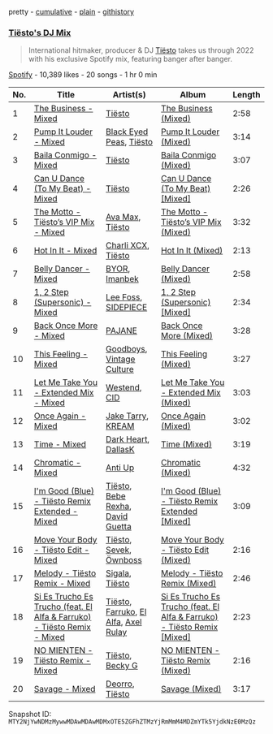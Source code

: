 pretty - [cumulative](/playlists/cumulative/37i9dQZF1DXafKxB0kzl3A.md) - [plain](/playlists/plain/37i9dQZF1DXafKxB0kzl3A) - [githistory](https://github.githistory.xyz/mackorone/spotify-playlist-archive/blob/main/playlists/plain/37i9dQZF1DXafKxB0kzl3A)

### [Tiësto's DJ Mix](https://open.spotify.com/playlist/37i9dQZF1DXafKxB0kzl3A)

> International hitmaker, producer & DJ <a href="spotify:artist:2o5jDhtHVPhrJdv3cEQ99Z">Tiësto</a> takes us through 2022 with his exclusive Spotify mix, featuring banger after banger.

[Spotify](https://open.spotify.com/user/spotify) - 10,389 likes - 20 songs - 1 hr 0 min

| No. | Title | Artist(s) | Album | Length |
|---|---|---|---|---|
| 1 | [The Business \- Mixed](https://open.spotify.com/track/5hXnGiiq4VwNcBRw7cWccP) | [Tiësto](https://open.spotify.com/artist/2o5jDhtHVPhrJdv3cEQ99Z) | [The Business \(Mixed\)](https://open.spotify.com/album/3m6IobR1PVxHjrAMSiLBN3) | 2:58 |
| 2 | [Pump It Louder \- Mixed](https://open.spotify.com/track/2h8Is9sycXptoAS3ytzJPp) | [Black Eyed Peas](https://open.spotify.com/artist/1yxSLGMDHlW21z4YXirZDS), [Tiësto](https://open.spotify.com/artist/2o5jDhtHVPhrJdv3cEQ99Z) | [Pump It Louder \(Mixed\)](https://open.spotify.com/album/6VFpFPNPThdUbZSyQFCj8a) | 3:14 |
| 3 | [Baila Conmigo \- Mixed](https://open.spotify.com/track/7cOoteCN7DpRSbH8kNGIS7) | [Tiësto](https://open.spotify.com/artist/2o5jDhtHVPhrJdv3cEQ99Z) | [Baila Conmigo \(Mixed\)](https://open.spotify.com/album/40tVWZgkMJW2qqjqTbokKZ) | 3:07 |
| 4 | [Can U Dance \(To My Beat\) \- Mixed](https://open.spotify.com/track/1GcLWPGs2g0XfSmnnkeuiz) | [Tiësto](https://open.spotify.com/artist/2o5jDhtHVPhrJdv3cEQ99Z) | [Can U Dance \(To My Beat\) \[Mixed\]](https://open.spotify.com/album/74GzUSP8ll2E5UQOOLJSk4) | 2:26 |
| 5 | [The Motto \- Tiësto’s VIP Mix \- Mixed](https://open.spotify.com/track/4j5cFdnUP2iC9c46O4CnoZ) | [Ava Max](https://open.spotify.com/artist/4npEfmQ6YuiwW1GpUmaq3F), [Tiësto](https://open.spotify.com/artist/2o5jDhtHVPhrJdv3cEQ99Z) | [The Motto \- Tiësto’s VIP Mix \(Mixed\)](https://open.spotify.com/album/6GbUkXBAMQ3XNUsVxpLS1W) | 3:32 |
| 6 | [Hot In It \- Mixed](https://open.spotify.com/track/0HvlkQcPTvr8hSn0Tspyq1) | [Charli XCX](https://open.spotify.com/artist/25uiPmTg16RbhZWAqwLBy5), [Tiësto](https://open.spotify.com/artist/2o5jDhtHVPhrJdv3cEQ99Z) | [Hot In It \(Mixed\)](https://open.spotify.com/album/4EWykLQFMzXkfxvpdJ2FHW) | 2:13 |
| 7 | [Belly Dancer \- Mixed](https://open.spotify.com/track/3lVZVPsbr7OA9ed6aKAO0r) | [BYOR](https://open.spotify.com/artist/0Upxnyh9nIUNSOmNE8WF4R), [Imanbek](https://open.spotify.com/artist/5rGrDvrLOV2VV8SCFVGWlj) | [Belly Dancer \(Mixed\)](https://open.spotify.com/album/3YXvypMu72Y87krDoJcu5D) | 2:58 |
| 8 | [1, 2 Step \(Supersonic\) \- Mixed](https://open.spotify.com/track/1AstBFivyakpfivzFC0ViG) | [Lee Foss](https://open.spotify.com/artist/44T94QQEc60Jf7kqGY6Rip), [SIDEPIECE](https://open.spotify.com/artist/5czbzNZZfWpyFgZyfT3Mkk) | [1, 2 Step \(Supersonic\) \[Mixed\]](https://open.spotify.com/album/0kjGYHOMjDsYtfIiDtXmVA) | 2:34 |
| 9 | [Back Once More \- Mixed](https://open.spotify.com/track/4wywjz2l4A1WI3Mf50lQIP) | [PAJANE](https://open.spotify.com/artist/3xur0inruYquZ8zO73xq1q) | [Back Once More \(Mixed\)](https://open.spotify.com/album/3AssGUn2sGlc6OGpSx66jO) | 3:28 |
| 10 | [This Feeling \- Mixed](https://open.spotify.com/track/6IB1Rk80kekawq0USeg4Lc) | [Goodboys](https://open.spotify.com/artist/2nm38smINjms1LtczR0Cei), [Vintage Culture](https://open.spotify.com/artist/28uJnu5EsrGml2tBd7y8ts) | [This Feeling \(Mixed\)](https://open.spotify.com/album/2ERNyhR6CuKzqbScHK2MEs) | 3:27 |
| 11 | [Let Me Take You \- Extended Mix \- Mixed](https://open.spotify.com/track/7jKCvvxBpGT8ipdBUTanMp) | [Westend](https://open.spotify.com/artist/4epc3Bd0DOBA0kDywkRAsu), [CID](https://open.spotify.com/artist/4FCzCS0KEgb0rgySWINItO) | [Let Me Take You \- Extended Mix \(Mixed\)](https://open.spotify.com/album/5HcjlsVT49DXMVRVgA2Aoj) | 3:03 |
| 12 | [Once Again \- Mixed](https://open.spotify.com/track/2HWYLtVHUdl8iMDUJ3ylpU) | [Jake Tarry](https://open.spotify.com/artist/7qIllFUqzpSFXfdcwQlP7r), [KREAM](https://open.spotify.com/artist/0DdDnziut7wOo6cAYWVZC5) | [Once Again \(Mixed\)](https://open.spotify.com/album/29D18cOi4YWwUIVjUFrLI4) | 3:02 |
| 13 | [Time \- Mixed](https://open.spotify.com/track/0aSi6uQjGbr4BNxnfylwQW) | [Dark Heart](https://open.spotify.com/artist/1k7Cc2WGh6LAE1TUh6dsiy), [DallasK](https://open.spotify.com/artist/7uas0F5EhsZg6KDJ7yy7rW) | [Time \(Mixed\)](https://open.spotify.com/album/7mPPBwkShz8DGUO0BI739q) | 3:19 |
| 14 | [Chromatic \- Mixed](https://open.spotify.com/track/3M7tlESHk6GvQvx50y3T2O) | [Anti Up](https://open.spotify.com/artist/4UwR1ir6PovnQiwX5jRPvF) | [Chromatic \(Mixed\)](https://open.spotify.com/album/6lVhEsy76EU3zYDyUh51eQ) | 4:32 |
| 15 | [I'm Good \(Blue\) \- Tiësto Remix Extended \- Mixed](https://open.spotify.com/track/2t5dDyJLq8Juln34zyzK0u) | [Tiësto](https://open.spotify.com/artist/2o5jDhtHVPhrJdv3cEQ99Z), [Bebe Rexha](https://open.spotify.com/artist/64M6ah0SkkRsnPGtGiRAbb), [David Guetta](https://open.spotify.com/artist/1Cs0zKBU1kc0i8ypK3B9ai) | [I'm Good \(Blue\) \- Tiësto Remix Extended \[Mixed\]](https://open.spotify.com/album/2JjnboO2qgijzSJbuTlWqX) | 3:09 |
| 16 | [Move Your Body \- Tiësto Edit \- Mixed](https://open.spotify.com/track/1CGdirFaBflMJGqC2FXMqO) | [Tiësto](https://open.spotify.com/artist/2o5jDhtHVPhrJdv3cEQ99Z), [Sevek](https://open.spotify.com/artist/0aOIluXr131XqrXFwFCFGT), [Öwnboss](https://open.spotify.com/artist/37czgDRfGMvgRiUKHvnnhj) | [Move Your Body \- Tiësto Edit \(Mixed\)](https://open.spotify.com/album/511ChmMpOYscOvFgpqE7Xc) | 2:16 |
| 17 | [Melody \- Tiësto Remix \- Mixed](https://open.spotify.com/track/39Bgr2yMe4MV8JIXUVe3vY) | [Sigala](https://open.spotify.com/artist/1IueXOQyABrMOprrzwQJWN), [Tiësto](https://open.spotify.com/artist/2o5jDhtHVPhrJdv3cEQ99Z) | [Melody \- Tiësto Remix \(Mixed\)](https://open.spotify.com/album/2QNMojSSgB4mpN3Rq4ipAK) | 2:46 |
| 18 | [Si Es Trucho Es Trucho \(feat\. El Alfa & Farruko\) \- Tiësto Remix \- Mixed](https://open.spotify.com/track/0a32J86J0a1bDAnS1UJC06) | [Tiësto](https://open.spotify.com/artist/2o5jDhtHVPhrJdv3cEQ99Z), [Farruko](https://open.spotify.com/artist/329e4yvIujISKGKz1BZZbO), [El Alfa](https://open.spotify.com/artist/2oQX8QiMXOyuqbcZEFsZfm), [Axel Rulay](https://open.spotify.com/artist/7ur9H6w9OqIgWrmM2GUWuB) | [Si Es Trucho Es Trucho \(feat\. El Alfa & Farruko\) \- Tiësto Remix \[Mixed\]](https://open.spotify.com/album/6dO1M7b2p2dzx8JfAuKwN0) | 2:23 |
| 19 | [NO MIENTEN \- Tiësto Remix \- Mixed](https://open.spotify.com/track/2gp3ZM6h0GemBI40D5iHeF) | [Tiësto](https://open.spotify.com/artist/2o5jDhtHVPhrJdv3cEQ99Z), [Becky G](https://open.spotify.com/artist/4obzFoKoKRHIphyHzJ35G3) | [NO MIENTEN \- Tiësto Remix \(Mixed\)](https://open.spotify.com/album/5tcykKJYLeIWzDbjSKyrHA) | 2:16 |
| 20 | [Savage \- Mixed](https://open.spotify.com/track/2n56D9thfe2XQqe8NjalWE) | [Deorro](https://open.spotify.com/artist/6VD4UEUPvtsemqD3mmTqCR), [Tiësto](https://open.spotify.com/artist/2o5jDhtHVPhrJdv3cEQ99Z) | [Savage \(Mixed\)](https://open.spotify.com/album/2WypBJp2P5x9XogHwzLz7y) | 3:17 |

Snapshot ID: `MTY2NjYwNDMzMywwMDAwMDAwMDMxOTE5ZGFhZTMzYjRmMmM4MDZmYTk5YjdkNzE0MzQz`
